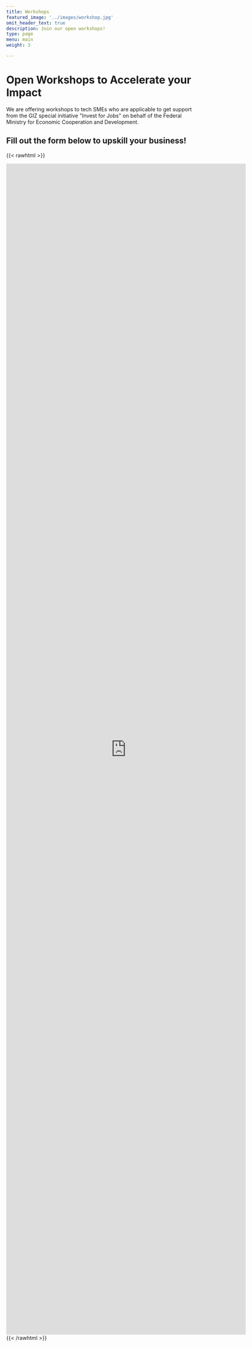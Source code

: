 ```yaml
---
title: Workshops
featured_image: '../images/workshop.jpg'
omit_header_text: true
description: Join our open workshops!
type: page
menu: main
weight: 3

---
```


# Open Workshops to Accelerate your Impact

We are offering workshops to tech SMEs who are applicable to get support from the GIZ special initiative "Invest for Jobs" on behalf of the Federal Ministry for Economic Cooperation and Development.

## Fill out the form below to upskill your business!

{{< rawhtml >}}
<iframe src="https://docs.google.com/forms/d/e/1FAIpQLSf2bmzzhYWtFEMxnu11QnJmEvF8cZewW9LGZEhYD9cUUd0TiQ/viewform?embedded=true" width="640" height="3131" frameborder="0" marginheight="0" marginwidth="0">Wird geladen…</iframe>
{{< /rawhtml >}}